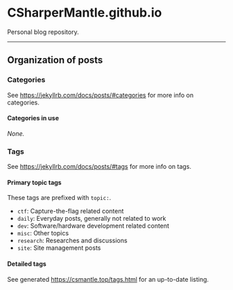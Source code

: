# CSharperMantle.github.io

Personal blog repository.

------

## Organization of posts

### Categories

See <https://jekyllrb.com/docs/posts/#categories> for more info on categories.

#### Categories in use

*None.*

### Tags

See <https://jekyllrb.com/docs/posts/#tags> for more info on tags.

#### Primary topic tags

These tags are prefixed with `topic:`.

* `ctf`: Capture-the-flag related content
* `daily`: Everyday posts, generally not related to work
* `dev`: Software/hardware development related content
* `misc`: Other topics
* `research`: Researches and discussions
* `site`: Site management posts

#### Detailed tags

See generated <https://csmantle.top/tags.html> for an up-to-date listing.

